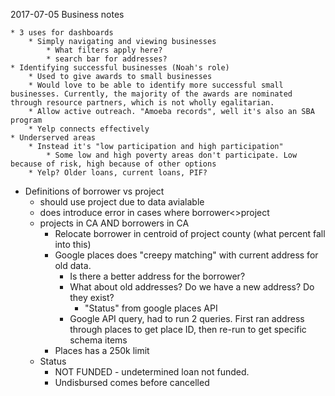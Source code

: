 2017-07-05 Business notes

    * 3 uses for dashboards
        * Simply navigating and viewing businesses
            * What filters apply here? 
            * search bar for addresses?
    * Identifying successful businesses (Noah's role)
        * Used to give awards to small businesses
        * Would love to be able to identify more successful small businesses. Currently, the majority of the awards are nominated through resource partners, which is not wholly egalitarian. 
        * Allow active outreach. "Amoeba records", well it's also an SBA program
        * Yelp connects effectively
    * Underserved areas
        * Instead it's "low participation and high participation"
            * Some low and high poverty areas don't participate. Low because of risk, high because of other options
        * Yelp? Older loans, current loans, PIF?
* Definitions of borrower vs project
    * should use project due to data avialable
    * does introduce error in cases where borrower<>project
    * projects in CA AND borrowers in CA
        * Relocate borrower in centroid of project county (what percent fall into this)
        * Google places does "creepy matching" with current address for old data.
            * Is there a better address for the borrower?
            * What about old addresses? Do we have a new address? Do they exist?
                * "Status" from google places API
            * Google API query, had to run 2 queries. First ran address through places to get place ID, then re-run to get specific schema items
        * Places has a 250k limit
    * Status 
        * NOT FUNDED - undetermined loan not funded. 
        * Undisbursed comes before cancelled

